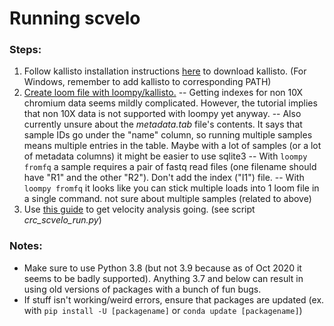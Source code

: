 # Running scvelo
### Steps:
1. Follow kallisto installation instructions [here](https://chmi-sops.github.io/mydoc_kallisto.html) to download kallisto. (For Windows, remember to add kallisto to corresponding PATH)
2. [Create loom file with loompy/kallisto.](https://linnarssonlab.org/loompy/kallisto/index.html)
-- Getting indexes for non 10X chromium data seems mildly complicated. However, the tutorial implies that non 10X data is not supported with loompy yet anyway.
-- Also currently unsure about the *metadata.tab* file's contents. It says that sample IDs go under the "name" column, so running multiple samples means multiple entries in the table. Maybe with a lot of samples (or a lot of metadata columns) it might be easier to use sqlite3
-- With `loompy fromfq` a sample requires a pair of fastq read files (one filename should have "R1" and the other "R2"). Don't add the index ("I1") file.
-- With `loompy fromfq` it looks like you can stick multiple loads into 1 loom file in a single command. not sure about multiple samples (related to above)
3. Use [this guide](https://scvelo.readthedocs.io/VelocityBasics.html) to get velocity analysis going. (see script *crc_scvelo_run.py*)

### Notes:
- Make sure to use Python 3.8 (but not 3.9 because as of Oct 2020 it seems to be badly supported). Anything 3.7 and below can result in using old versions of packages with a bunch of fun bugs.
- If stuff isn't working/weird errors, ensure that packages are updated (ex. with `pip install -U [packagename]` or `conda update [packagename]`) 
